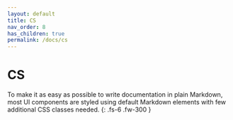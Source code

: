 ```yaml
---
layout: default
title: CS
nav_order: 8
has_children: true
permalink: /docs/cs
---
```


# CS

To make it as easy as possible to write documentation in plain Markdown, most UI components are styled using default Markdown elements with few additional CSS classes needed.
{: .fs-6 .fw-300 }


